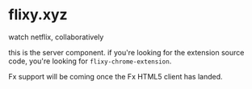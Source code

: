 flixy.xyz
========

watch netflix, collaboratively

this is the server component. if you're looking for the extension source code,
you're looking for `flixy-chrome-extension`.

Fx support will be coming once the Fx HTML5 client has landed.
